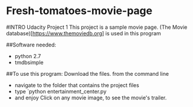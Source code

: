 # Fresh-tomatoes-movie-page
#INTRO
Udacity Project 1
This project is a sample movie page. (The Movie database)[https://www.themoviedb.org] is used in this program

##Software needed:
- python 2.7
- tmdbsimple

##To use this program:
Download the files.
from the command line
- navigate to the folder that contains the project files
- type `python entertainment_center.py
- and enjoy
Click on any movie image, to see the movie's trailer.

 